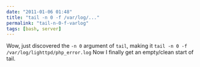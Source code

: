 ```yaml
---
date: "2011-01-06 01:48"
title: "tail -n 0 -f /var/log/..."
permalink: "tail-n-0-f-varlog"
tags: [bash, server]
---
```


Wow, just discovered the `-n 0` argument of `tail`, making it
`tail -n 0 -f /var/log/lighttpd/php_error.log`
Now I finally get an empty/clean start of tail.
